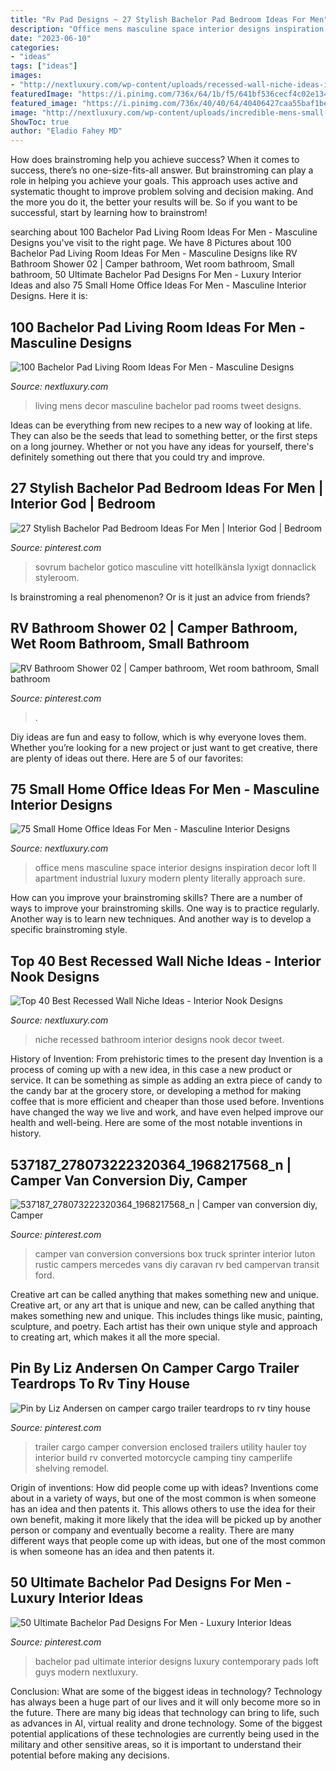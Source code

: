 ```yaml
---
title: "Rv Pad Designs ~ 27 Stylish Bachelor Pad Bedroom Ideas For Men"
description: "Office mens masculine space interior designs inspiration decor loft ll apartment industrial luxury modern plenty literally approach sure"
date: "2023-06-10"
categories:
- "ideas"
tags: ["ideas"]
images:
- "http://nextluxury.com/wp-content/uploads/recessed-wall-niche-ideas-inspiration-bathroom-decor-space.jpg"
featuredImage: "https://i.pinimg.com/736x/64/1b/f5/641bf536cecf4c02e1343d4b3f4ae829.jpg"
featured_image: "https://i.pinimg.com/736x/40/40/64/40406427caa55baf1becd24f0dacb737--bachelor-pads-home-design.jpg"
image: "http://nextluxury.com/wp-content/uploads/incredible-mens-small-home-office-ideas.jpg"
ShowToc: true
author: "Eladio Fahey MD"
---
```



How does brainstroming help you achieve success?
When it comes to success, there’s no one-size-fits-all answer. But brainstroming can play a role in helping you achieve your goals. This approach uses active and systematic thought to improve problem solving and decision making. And the more you do it, the better your results will be. So if you want to be successful, start by learning how to brainstrom!

	

		
searching about 100 Bachelor Pad Living Room Ideas For Men - Masculine Designs you've visit to the right page. We have 8 Pictures about 100 Bachelor Pad Living Room Ideas For Men - Masculine Designs like RV Bathroom Shower 02 | Camper bathroom, Wet room bathroom, Small bathroom, 50 Ultimate Bachelor Pad Designs For Men - Luxury Interior Ideas and also 75 Small Home Office Ideas For Men - Masculine Interior Designs. Here it is:
		
    
## 100 Bachelor Pad Living Room Ideas For Men - Masculine Designs

<img loading=lazy src="http://nextluxury.com/wp-content/uploads/mens-home-decor-living-rooms.jpg" onerror="this.onerror=null;this.src='https://tse4.mm.bing.net/th?id=OIP.qoUi294gPqU0Io1L6rPTCQHaJ3&amp;pid=15.1';" alt="100 Bachelor Pad Living Room Ideas For Men - Masculine Designs">

_Source: nextluxury.com_

>living mens decor masculine bachelor pad rooms tweet designs. 

	

Ideas can be everything from new recipes to a new way of looking at life. They can also be the seeds that lead to something better, or the first steps on a long journey. Whether or not you have any ideas for yourself, there's definitely something out there that you could try and improve.

    
## 27 Stylish Bachelor Pad Bedroom Ideas For Men | Interior God | Bedroom

<img loading=lazy src="https://i.pinimg.com/736x/c9/69/28/c96928eff44f35cad9be0e4e54552e7d.jpg" onerror="this.onerror=null;this.src='https://tse1.mm.bing.net/th?id=OIP.WFDco2hoc_xdwQNQsL-LIwHaF6&amp;pid=15.1';" alt="27 Stylish Bachelor Pad Bedroom Ideas For Men | Interior God | Bedroom">

_Source: pinterest.com_

>sovrum bachelor gotico masculine vitt hotellkänsla lyxigt donnaclick styleroom. 

	

Is brainstroming a real phenomenon? Or is it just an advice from friends?

    
## RV Bathroom Shower 02 | Camper Bathroom, Wet Room Bathroom, Small Bathroom

<img loading=lazy src="https://i.pinimg.com/736x/66/e8/95/66e89510497238f4974e92cc50068c88.jpg" onerror="this.onerror=null;this.src='https://tse3.mm.bing.net/th?id=OIP.rxJDQTAy3RjLGfMudc2gIgHaLo&amp;pid=15.1';" alt="RV Bathroom Shower 02 | Camper bathroom, Wet room bathroom, Small bathroom">

_Source: pinterest.com_

>. 

	

Diy ideas are fun and easy to follow, which is why everyone loves them. Whether you’re looking for a new project or just want to get creative, there are plenty of ideas out there. Here are 5 of our favorites: 

    
## 75 Small Home Office Ideas For Men - Masculine Interior Designs

<img loading=lazy src="http://nextluxury.com/wp-content/uploads/incredible-mens-small-home-office-ideas.jpg" onerror="this.onerror=null;this.src='https://tse1.mm.bing.net/th?id=OIP.D0ID3kgqPa9y1-ZgZJUhnAAAAA&amp;pid=15.1';" alt="75 Small Home Office Ideas For Men - Masculine Interior Designs">

_Source: nextluxury.com_

>office mens masculine space interior designs inspiration decor loft ll apartment industrial luxury modern plenty literally approach sure. 

	

How can you improve your brainstroming skills?
There are a number of ways to improve your brainstroming skills. One way is to practice regularly. Another way is to learn new techniques. And another way is to develop a specific brainstroming style.

    
## Top 40 Best Recessed Wall Niche Ideas - Interior Nook Designs

<img loading=lazy src="http://nextluxury.com/wp-content/uploads/recessed-wall-niche-ideas-inspiration-bathroom-decor-space.jpg" onerror="this.onerror=null;this.src='https://tse2.mm.bing.net/th?id=OIP.0YcjKkhS4-Y9zpLrZWoJPgAAAA&amp;pid=15.1';" alt="Top 40 Best Recessed Wall Niche Ideas - Interior Nook Designs">

_Source: nextluxury.com_

>niche recessed bathroom interior designs nook decor tweet. 

	

History of Invention: From prehistoric times to the present day
Invention is a process of coming up with a new idea, in this case a new product or service. It can be something as simple as adding an extra piece of candy to the candy bar at the grocery store, or developing a method for making coffee that is more efficient and cheaper than those used before. Inventions have changed the way we live and work, and have even helped improve our health and well-being. Here are some of the most notable inventions in history.

    
## 537187_278073222320364_1968217568_n | Camper Van Conversion Diy, Camper

<img loading=lazy src="https://i.pinimg.com/736x/20/f8/d5/20f8d51a3828816024442389e53a9de2--camper-van-conversions-box-van-conversion.jpg" onerror="this.onerror=null;this.src='https://tse2.mm.bing.net/th?id=OIP.Zq0LQ2IqpphBzVOj2NcByAHaJ4&amp;pid=15.1';" alt="537187_278073222320364_1968217568_n | Camper van conversion diy, Camper">

_Source: pinterest.com_

>camper van conversion conversions box truck sprinter interior luton rustic campers mercedes vans diy caravan rv bed campervan transit ford. 

	

Creative art can be called anything that makes something new and unique.
Creative art, or any art that is unique and new, can be called anything that makes something new and unique. This includes things like music, painting, sculpture, and poetry. Each artist has their own unique style and approach to creating art, which makes it all the more special.

    
## Pin By Liz Andersen On Camper Cargo Trailer Teardrops To Rv Tiny House

<img loading=lazy src="https://i.pinimg.com/736x/64/1b/f5/641bf536cecf4c02e1343d4b3f4ae829.jpg" onerror="this.onerror=null;this.src='https://tse2.mm.bing.net/th?id=OIP.G3moCwa9FXWOceHGNpuj9QHaJ4&amp;pid=15.1';" alt="Pin by Liz Andersen on camper cargo trailer teardrops to rv tiny house">

_Source: pinterest.com_

>trailer cargo camper conversion enclosed trailers utility hauler toy interior build rv converted motorcycle camping tiny camperlife shelving remodel. 

	

Origin of inventions: How did people come up with ideas?
Inventions come about in a variety of ways, but one of the most common is when someone has an idea and then patents it. This allows others to use the idea for their own benefit, making it more likely that the idea will be picked up by another person or company and eventually become a reality. There are many different ways that people come up with ideas, but one of the most common is when someone has an idea and then patents it.

    
## 50 Ultimate Bachelor Pad Designs For Men - Luxury Interior Ideas

<img loading=lazy src="https://i.pinimg.com/736x/40/40/64/40406427caa55baf1becd24f0dacb737--bachelor-pads-home-design.jpg" onerror="this.onerror=null;this.src='https://tse2.mm.bing.net/th?id=OIP.-K4_UJaIlyPrvpGH1W5FCwHaHa&amp;pid=15.1';" alt="50 Ultimate Bachelor Pad Designs For Men - Luxury Interior Ideas">

_Source: pinterest.com_

>bachelor pad ultimate interior designs luxury contemporary pads loft guys modern nextluxury. 

	

Conclusion: What are some of the biggest ideas in technology?
Technology has always been a huge part of our lives and it will only become more so in the future. There are many big ideas that technology can bring to life, such as advances in AI, virtual reality and drone technology. Some of the biggest potential applications of these technologies are currently being used in the military and other sensitive areas, so it is important to understand their potential before making any decisions.

